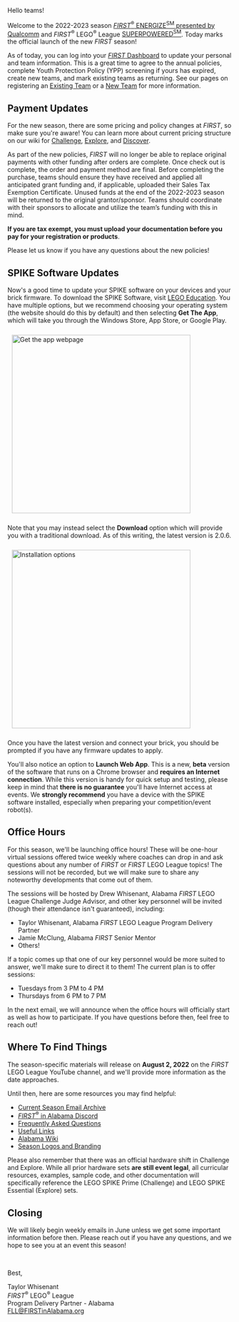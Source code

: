 Hello teams!

Welcome to the 2022-2023 season [*FIRST*<sup>&reg;</sup> ENERGIZE<sup>SM</sup> presented by Qualcomm](https://www.youtube.com/watch?v=m-qwsMmkFwg) and *FIRST*<sup>&reg;</sup> LEGO<sup>&reg;</sup> League [SUPERPOWERED<sup>SM</sup>](https://www.youtube.com/watch?v=okR1AMFNV3Q). Today marks the official launch of the new *FIRST* season!

As of today, you can log into your [*FIRST* Dashboard](https://my.firstinspires.org/Dashboard/) to update your personal and team information. This is a great time to agree to the annual policies, complete Youth Protection Policy (YPP) screening if yours has expired, create new teams, and mark existing teams as returning. See our pages on registering an [Existing Team](https://github.com/drewwhis/first-in-alabama/wiki/Register-an-EXISTING-Team) or a [New Team](https://github.com/drewwhis/first-in-alabama/wiki/Adding-a-NEW-Team) for more information.


## Payment Updates

For the new season, there are some pricing and policy changes at *FIRST*, so make sure you're aware! You can learn more about current pricing structure on our wiki for [Challenge](https://github.com/drewwhis/first-in-alabama/wiki/Challenge), [Explore](https://github.com/drewwhis/first-in-alabama/wiki/Explore), and [Discover](https://github.com/drewwhis/first-in-alabama/wiki/Discover).

As part of the new policies, *FIRST* will no longer be able to replace original payments with other funding after orders are complete. Once check out is complete, the order and payment method are final. Before completing the purchase, teams should ensure they have received and applied all anticipated grant funding and, if applicable, uploaded their Sales Tax Exemption Certificate. Unused funds at the end of the 2022-2023 season will be returned to the original grantor/sponsor. Teams should coordinate with their sponsors to allocate and utilize the team’s funding with this in mind. 

**If you are tax exempt, you must upload your documentation before you pay for your registration or products**.

Please let us know if you have any questions about the new policies!


## SPIKE Software Updates

Now's a good time to update your SPIKE software on your devices and your brick firmware. To download the SPIKE Software, visit [LEGO Education](https://education.lego.com/en-us/downloads/spike-app/software). You have multiple options, but we recommend choosing your operating system (the website should do this by default) and then selecting **Get The App**, which will take you through the Windows Store, App Store, or Google Play.

<img src="https://i.imgur.com/XOTAvrR.png" alt="Get the app webpage" style="margin: 10px; width: 400px" />

Note that you may instead select the **Download** option which will provide you with a traditional download. As of this writing, the latest version is 2.0.6.

<img src="https://i.imgur.com/Onozss9.png" alt="Installation options" style="margin: 10px; width: 400px" />

Once you have the latest version and connect your brick, you should be prompted if you have any firmware updates to apply.

You'll also notice an option to **Launch Web App**. This is a new, **beta** version of the software that runs on a Chrome browser and **requires an Internet connection**. While this version is handy for quick setup and testing, please keep in mind that **there is no guarantee** you'll have Internet access at events. We **strongly recommend** you have a device with the SPIKE software installed, especially when preparing your competition/event robot(s).


## Office Hours

For this season, we'll be launching office hours! These will be one-hour virtual sessions offered twice weekly where coaches can drop in and ask questions about any number of *FIRST* or *FIRST* LEGO League topics! The sessions will not be recorded, but we will make sure to share any noteworthy developments that come out of them.

The sessions will be hosted by Drew Whisenant, Alabama *FIRST* LEGO League Challenge Judge Advisor, and other key personnel will be invited (though their attendance isn't guaranteed), including:
- Taylor Whisenant, Alabama *FIRST* LEGO League Program Delivery Partner
- Jamie McClung, Alabama *FIRST* Senior Mentor
- Others!

If a topic comes up that one of our key personnel would be more suited to answer, we'll make sure to direct it to them! The current plan is to offer sessions:
- Tuesdays from 3 PM to 4 PM
- Thursdays from 6 PM to 7 PM

In the next email, we will announce when the office hours will officially start as well as how to participate. If you have questions before then, feel free to reach out!


## Where To Find Things

The season-specific materials will release on **August 2, 2022** on the *FIRST* LEGO League YouTube channel, and we'll provide more information as the date approaches.

Until then, here are some resources you may find helpful:
- [Current Season Email Archive](https://github.com/drewwhis/first-in-alabama/tree/main/2022-2023/email-blasts)
- [*FIRST*<sup>&reg;</sup> in Alabama Discord](http://discord.gg/7eyJvm3)
- [Frequently Asked Questions](https://github.com/drewwhis/first-in-alabama/wiki/Frequently-Asked-Questions)
- [Useful Links](https://github.com/drewwhis/first-in-alabama/wiki/Useful-Links)
- [Alabama Wiki](https://github.com/drewwhis/first-in-alabama/wiki)
- [Season Logos and Branding](https://info.firstinspires.org/free-season-content)

Please also remember that there was an official hardware shift in Challenge and Explore. While all prior hardware sets **are still event legal**, all curricular resources, examples, sample code, and other documentation will specifically reference the LEGO SPIKE Prime (Challenge) and LEGO SPIKE Essential (Explore) sets.


## Closing

We will likely begin weekly emails in June unless we get some important information before then. Please reach out if you have any questions, and we hope to see you at an event this season!

<br />

Best,
<p>
  Taylor Whisenant<br />
  <i>FIRST</i><sup>&reg;</sup> LEGO<sup>&reg;</sup> League<br />
  Program Delivery Partner - Alabama<br >
  <a href="mailto:fll@firstinalabama.org">FLL@FIRSTinAlabama.org</a>
</p>